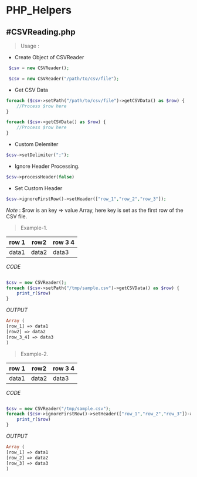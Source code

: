 # PHP_Helpers


#CSVReading.php
---

> Usage :
* Create Object of CSVReader
```PHP
 $csv = new CSVReader();
```

```PHP
 $csv = new CSVReader("/path/to/csv/file");
```

* Get CSV Data
```PHP
foreach ($csv->setPath("/path/to/csv/file")->getCSVData() as $row) {
    //Process $row here
}
```

```PHP
foreach ($csv->getCSVData() as $row) {
    //Process $row here
}
```

* Custom Delemiter
```PHP
$csv->setDelimiter(";");
```

* Ignore Header Processing.

```PHP
$csv->processHeader(false)
```

* Set Custom Header
```PHP
$csv->ignoreFirstRow()->setHeader(["row_1","row_2","row_3"]);
```

*Note* : $row is an key => value Array, here key is set as the first row of the CSV file.


> Example-1.

| row 1 | row2 | row 3 4 |
| --- | --- | --- |
| data1 | data2 | data3 |

_CODE_
```PHP

$csv = new CSVReader();
foreach ($csv->setPath("/tmp/sample.csv")->getCSVData() as $row) {
    print_r($row)
}
```
_OUTPUT_
```PHP
Array (
[row_1] => data1
[row2] => data2
[row_3_4] => data3
)
```

> Example-2.

| row 1 | row2 | row 3 4 |
| --- | --- | --- |
| data1 | data2 | data3 |

_CODE_
```PHP

$csv = new CSVReader("/tmp/sample.csv");
foreach ($csv->ignoreFirstRow()->setHeader(["row_1","row_2","row_3"])->getCSVData() as $row) {
    print_r($row)
}
```
_OUTPUT_
```PHP
Array (
[row_1] => data1
[row_2] => data2
[row_3] => data3
)
```

